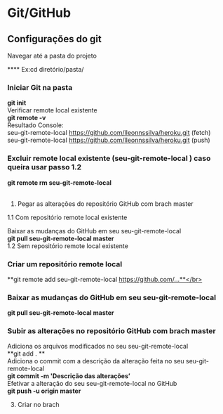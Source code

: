 # Git/GitHub 

## Configurações  do git 
Navegar até a pasta do projeto

**** Ex:cd diretório/pasta/

### Iniciar Git na pasta
**git init**</br>
Verificar remote local existente</br>
**git remote -v**</br>
Resultado Console:</br>
seu-git-remote-local https://github.com/lleonnssilva/heroku.git (fetch)</br>
seu-git-remote-local https://github.com/lleonnssilva/heroku.git (push)</br>


### Excluir remote local existente (seu-git-remote-local ) caso queira usar passo 1.2</br>
**git remote rm seu-git-remote-local**</br></br>
1. Pegar as alterações do repositório GitHub com brach master</br>

1.1 Com repositório remote local existente</br>

Baixar as mudanças do GitHub em  seu  seu-git-remote-local</br>
**git pull seu-git-remote-local master**</br>
1.2 Sem repositório remote local existente</br>

### Criar um repositório remote local</br>
**git remote add seu-git-remote-local  https://github.com/...**</br>


### Baixar as mudanças do GitHub em  seu  seu-git-remote-local</br>
**git pull seu-git-remote-local master**</br>

### Subir as alterações no repositório GitHub com brach master</br>
Adiciona os arquivos modificados no seu seu-git-remote-local  </br>
**git add . **</br>
Adiciona o commit com a descrição da alteração feita no seu seu-git-remote-local</br>
**git commit -m 'Descrição das alterações’**</br>
Efetivar a alteração do seu seu-git-remote-local no GitHub</br>
**git push -u origin master**</br>

3. Criar no brach </br>


